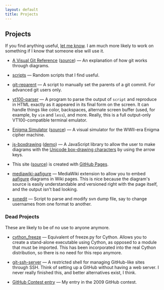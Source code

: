 ```yaml
---
layout: default
title: Projects
---
```


## Projects

If you find anything useful, [let me know](mailto:lodatom@gmail.com).  I am
much more likely to work on something if I know that someone else will use it.

* [A Visual Git Reference](https://marklodato.github.io/visual-git-guide/)
  ([source](https://github.com/MarkLodato/vt100-parser))
  — An explanation of how git works through diagrams.

* [scripts](https://github.com/MarkLodato/scripts)
  — Random scripts that I find useful.

* [git-reparent](https://github.com/MarkLodato/git-reparent)
  — A script to manually set the parents of a git commit.  For advanced git
  users only.

* [vt100-parser](https://github.com/MarkLodato/vt100-parser)
  — A program to parse the output of `script` and reproduce in HTML exactly
  as it appeared in its final form on the screen.  It can handle things like
  color, backspaces, alternate screen buffer (used, for example, by `vim` and
  `less`), and more.  Really, this is a full output-only VT100-compatible
  terminal emulator.

* [Enigma Simulator](https://marklodato.github.io/enigma/)
  ([source](https://github.com/MarkLodato/enigma))
  — A visual simulator for the WWII-era Enigma cipher machine.

* [js-boxdrawing](https://github.com/MarkLodato/js-boxdrawing)
  ([demo](https://marklodato.github.io/js-boxdrawing))
  — A JavaScript library to allow the user to make diagrams with the [Unicode
  box-drawing characters][box] by using the arrow keys.

* This site ([source](https://github.com/MarkLodato/marklodato.github.com)) is
  created with [GitHub Pages](https://pages.github.com).

* [mediawiki-aafigure](https://github.com/MarkLodato/mediawiki-aafigure)
  — MediaWiki extension to allow you to embed [aafigure][] diagrams in Wiki
  pages.  This is nice because the diagram's source is easily
  understandable and versioned right with the page itself, and the output
  isn't bad looking.

* [svnedit](https://github.com/MarkLodato/svnedit)
  — Script to parse and modify svn dump file, say to change usernames from one
  format to another.

[aafigure]: https://packages.python.org/aafigure/
[box]: https://en.wikipedia.org/wiki/Box-drawing_character


### Dead Projects

These are likely to be of no use to anyone anymore.

* [cython_freeze](https://github.com/MarkLodato/cython_freeze)
  — Equivalent of freeze.py for Cython. Allows you to create a stand-alone
  executable using Cython, as opposed to a module that must be imported.  This
  has been incorporated into the real Cython distribution, so there is no need
  for this repo anymore.

* [git-ssh-server](https://github.com/MarkLodato/git-ssh-server)
  — A restricted shell for managing GitHub-like sites through SSH.  Think of
  setting up a GitHub without having a web server.  I never really finished
  this, and better alternatives exist, I think.

* [GitHub Contest entry](https://github.com/MarkLodato/gh-contest)
  — My entry in the 2009 GitHub contest.
